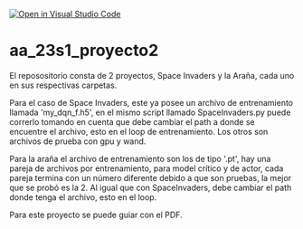 [![Open in Visual Studio Code](https://classroom.github.com/assets/open-in-vscode-718a45dd9cf7e7f842a935f5ebbe5719a5e09af4491e668f4dbf3b35d5cca122.svg)](https://classroom.github.com/online_ide?assignment_repo_id=11214358&assignment_repo_type=AssignmentRepo)
# aa_23s1_proyecto2
El reposositorio consta de 2 proyectos, Space Invaders y la Araña, cada uno en sus respectivas carpetas.

Para el caso de Space Invaders, este ya posee un archivo de entrenamiento llamada 'my_dqn_f.h5', en el mismo script llamado SpaceInvaders.py puede correrlo tomando en cuenta que debe cambiar el path a donde se encuentre el archivo, esto en el loop de entrenamiento. Los otros son archivos de prueba con gpu y wand.

Para la araña el archivo de entrenamiento son los de tipo '.pt', hay una pareja de archivos por entrenamiento, para model crítico y de actor, cada pareja termina con un número diferente debido a que son pruebas, la mejor que se probó es la 2. Al igual que con SpaceInvaders, debe cambiar el path donde tenga el archivo, esto en el loop.

Para este proyecto se puede guiar con el PDF.
